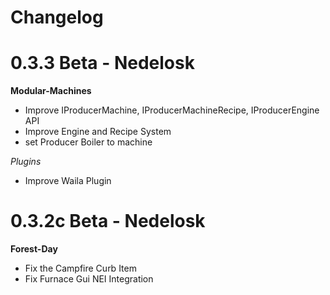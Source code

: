 # Changelog

# 0.3.3 Beta - Nedelosk

**Modular-Machines**
- Improve IProducerMachine, IProducerMachineRecipe, IProducerEngine API
- Improve Engine and Recipe System
- set Producer Boiler to machine

*Plugins*
- Improve Waila Plugin

# 0.3.2c Beta - Nedelosk

**Forest-Day**
- Fix the Campfire Curb Item 
- Fix Furnace Gui NEI Integration
